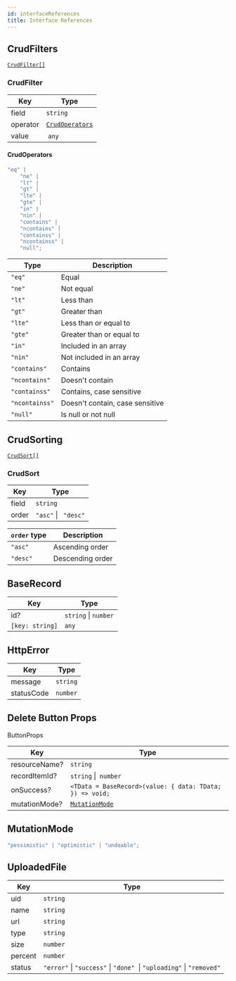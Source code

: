 ```yaml
---
id: interfaceReferences
title: Interface References
---
```


## CrudFilters

[`CrudFilter[]`](#crudfilter)

### CrudFilter

| Key      | Type                              |
| -------- | --------------------------------- |
| field    | `string`                          |
| operator | [`CrudOperators`](#crudoperators) |
| value    |  `any`                            |

#### CrudOperators

```ts
"eq" |
    "ne" |
    "lt" |
    "gt" |
    "lte" |
    "gte" |
    "in" |
    "nin" |
    "contains" |
    "ncontains" |
    "containss" |
    "ncontainss" |
    "null";
```

| Type           | Description                     |
| -------------- | ------------------------------- |
| `"eq"`         | Equal                           |
| `"ne"`         | Not equal                       |
| `"lt"`         | Less than                       |
| `"gt"`         | Greater than                    |
| `"lte"`        | Less than or equal to           |
| `"gte"`        | Greater than or equal to        |
| `"in"`         | Included in an array            |
| `"nin"`        | Not included in an array        |
| `"contains"`   | Contains                        |
| `"ncontains"`  | Doesn't contain                 |
| `"containss"`  | Contains, case sensitive        |
| `"ncontainss"` | Doesn't contain, case sensitive |
| `"null"`       | Is null or not null             |

## CrudSorting

[`CrudSort[]`](#crudsort)

### CrudSort

| Key   | Type                 |
| ----- | -------------------- |
| field | `string`             |
| order | `"asc"` \| ` "desc"` |

| `order` type | Description      |
| ------------ | ---------------- |
| `"asc"`      | Ascending order  |
| `"desc"`     | Descending order |

## BaseRecord

| Key             | Type                 |
| --------------- | -------------------- |
| id?             | `string` \| `number` |
| `[key: string]` | `any`                |

## HttpError

| Key        | Type     |
| ---------- | -------- |
| message    | `string` |
| statusCode | `number` |

## Delete Button Props

ButtonProps

| Key           | Type                                                     |
| ------------- | -------------------------------------------------------- |
| resourceName? | `string`                                                 |
| recordItemId? | `string` \|` number`                                     |
| onSuccess?    | `<TData = BaseRecord>(value: { data: TData; }) => void;` |
| mutationMode? | [`MutationMode`](#mutationmode)                          |

## MutationMode

```ts
"pessimistic" | "optimistic" | "undoable";
```

## UploadedFile

| Key     | Type                                                                 |
| ------- | -------------------------------------------------------------------- |
| uid     | `string`                                                             |
| name    | `string`                                                             |
| url     | `string`                                                             |
| type    | `string`                                                             |
| size    | `number`                                                             |
| percent | `number`                                                             |
| status  | `"error"` \| `"success"` \| `"done" `\| `"uploading"` \| `"removed"` |

